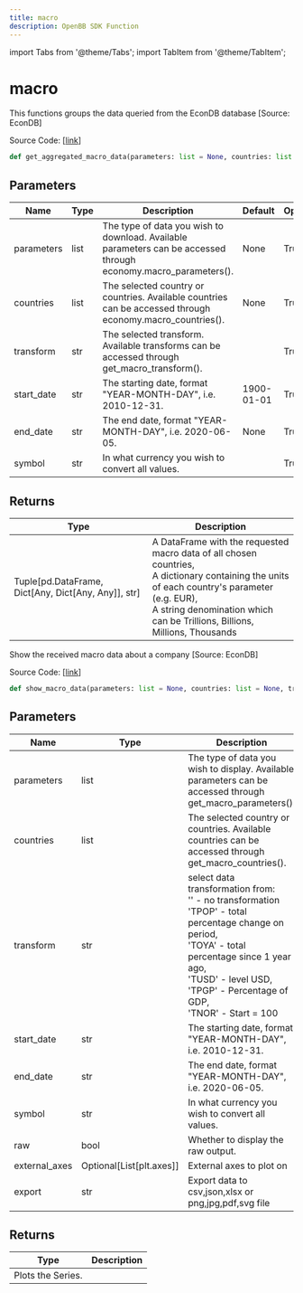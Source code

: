 ```yaml
---
title: macro
description: OpenBB SDK Function
---
```


import Tabs from '@theme/Tabs';
import TabItem from '@theme/TabItem';

# macro

<Tabs>
<TabItem value="model" label="Model" default>

This functions groups the data queried from the EconDB database [Source: EconDB]

Source Code: [[link](https://github.com/OpenBB-finance/OpenBBTerminal/tree/main/openbb_terminal/economy/econdb_model.py#L656)]

```python
def get_aggregated_macro_data(parameters: list = None, countries: list = None, transform: str = "", start_date: str = "1900-01-01", end_date: str = None, symbol: str = "") -> Tuple
```
## Parameters

| Name | Type | Description | Default | Optional |
| ---- | ---- | ----------- | ------- | -------- |
| parameters | list | The type of data you wish to download. Available parameters can be accessed through economy.macro_parameters(). | None | True |
| countries | list | The selected country or countries. Available countries can be accessed through economy.macro_countries(). | None | True |
| transform | str | The selected transform. Available transforms can be accessed through get_macro_transform(). |  | True |
| start_date | str | The starting date, format "YEAR-MONTH-DAY", i.e. 2010-12-31. | 1900-01-01 | True |
| end_date | str | The end date, format "YEAR-MONTH-DAY", i.e. 2020-06-05. | None | True |
| symbol | str | In what currency you wish to convert all values. |  | True |

## Returns

| Type | Description |
| ---- | ----------- |
| Tuple[pd.DataFrame, Dict[Any, Dict[Any, Any]], str] | A DataFrame with the requested macro data of all chosen countries,<br/>A dictionary containing the units of each country's parameter (e.g. EUR),<br/>A string denomination which can be Trillions, Billions, Millions, Thousands |



</TabItem>
<TabItem value="view" label="View">

Show the received macro data about a company [Source: EconDB]

Source Code: [[link](https://github.com/OpenBB-finance/OpenBBTerminal/tree/main/openbb_terminal/economy/econdb_view.py#L25)]

```python
def show_macro_data(parameters: list = None, countries: list = None, transform: str = "", start_date: str = "1900-01-01", end_date: str = None, symbol: str = "", raw: bool = False, external_axes: Optional[List[axes]] = None, export: str = "") -> None
```
## Parameters

| Name | Type | Description | Default | Optional |
| ---- | ---- | ----------- | ------- | -------- |
| parameters | list | The type of data you wish to display. Available parameters can be accessed through get_macro_parameters(). | None | True |
| countries | list | The selected country or countries. Available countries can be accessed through get_macro_countries(). | None | True |
| transform | str | select data transformation from:<br/>    '' - no transformation<br/>    'TPOP' - total percentage change on period,<br/>    'TOYA' - total percentage since 1 year ago,<br/>    'TUSD' - level USD,<br/>    'TPGP' - Percentage of GDP,<br/>    'TNOR' - Start = 100 |  | True |
| start_date | str | The starting date, format "YEAR-MONTH-DAY", i.e. 2010-12-31. | 1900-01-01 | True |
| end_date | str | The end date, format "YEAR-MONTH-DAY", i.e. 2020-06-05. | None | True |
| symbol | str | In what currency you wish to convert all values. |  | True |
| raw | bool | Whether to display the raw output. | False | True |
| external_axes | Optional[List[plt.axes]] | External axes to plot on | None | True |
| export | str | Export data to csv,json,xlsx or png,jpg,pdf,svg file |  | True |

## Returns

| Type | Description |
| ---- | ----------- |
| Plots the Series. |  |



</TabItem>
</Tabs>